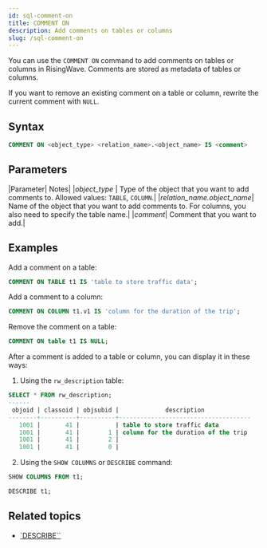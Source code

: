 ```yaml
---
id: sql-comment-on
title: COMMENT ON
description: Add comments on tables or columns
slug: /sql-comment-on
---
```

<head>
  <link rel="canonical" href="https://docs.risingwave.com/docs/current/sql-comment-on/" />
</head>

You can use the `COMMENT ON` command to add comments on tables or columns in RisingWave. Comments are stored as metadata of tables or columns.

If you want to remove an existing comment on a table or column, rewrite the current comment with `NULL`.

## Syntax

```sql
COMMENT ON <object_type> <relation_name>.<object_name> IS <comment>
```

## Parameters

|Parameter| Notes|
|*object_type* | Type of the object that you want to add comments to. Allowed values: `TABLE`, `COLUMN`.|
|*relation_name.object_name*| Name of the object that you want to add comments to. For columns, you also need to specify the table name.|
|*comment*| Comment that you want to add.|

## Examples

Add a comment on a table:

```sql
COMMENT ON TABLE t1 IS 'table to store traffic data';
```

Add a comment to a column:

```sql
COMMENT ON COLUMN t1.v1 IS 'column for the duration of the trip';
```

Remove the comment on a table:

```sql
COMMENT ON table t1 IS NULL;
```

After a comment is added to a table or column, you can display it in these ways:

1. Using the `rw_description` table:

```sql
SELECT * FROM rw_description;
------
 objoid | classoid | objsubid |             description             
--------+----------+----------+-------------------------------------
   1001 |       41 |          | table to store traffic data
   1001 |       41 |        1 | column for the duration of the trip
   1001 |       41 |        2 | 
   1001 |       41 |        0 | 
```

2. Using the `SHOW COLUMNS` or `DESCRIBE` command:

```sql
SHOW COLUMNS FROM t1;
```

```sql
DESCRIBE t1;
```

## Related topics

- [`DESCRIBE``](/sql/commands/sql-describe.md)
